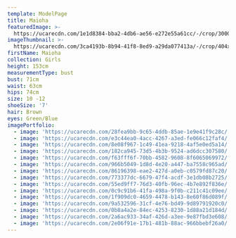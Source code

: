 ```yaml
---
template: ModelPage
title: Maioha
featuredImage: >-
  https://ucarecdn.com/1e1d8384-bba2-4db6-ae56-e272e55a61cc/-/crop/3000x1393/0,0/-/preview/
imageThumbnail: >-
  https://ucarecdn.com/3ca4193b-8b94-41f8-8ed9-a29da077413a/-/crop/404x562/358,26/-/preview/
firstName: Maioha
collection: Girls
height: 153cm
measurementType: bust
bust: 71cm
waist: 63cm
hips: 74cm
size: 10 -12
shoeSize: '7'
hair: Brown
eyes: Green/Blue
imagePortfolio:
  - image: 'https://ucarecdn.com/28fea9bb-9c65-4ddb-85ae-1e9e41f9c28c/'
  - image: 'https://ucarecdn.com/e3c44ea0-4acc-4267-a3ed-fe066c12faf4/'
  - image: 'https://ucarecdn.com/8e08f967-1c49-41ea-9218-4af5e0ed5a14/'
  - image: 'https://ucarecdn.com/182ca945-73d5-4b3b-9524-ad6dcc307580/'
  - image: 'https://ucarecdn.com/f63fff6f-70bb-4582-9608-8f6065069972/'
  - image: 'https://ucarecdn.com/966b5049-1d8d-4e20-a447-ba7558c965ad/'
  - image: 'https://ucarecdn.com/86196398-eae2-427d-a0eb-c0579fd87c20/'
  - image: 'https://ucarecdn.com/773377dc-6679-47f4-acdf-3e1db08b2725/'
  - image: 'https://ucarecdn.com/55ed9ff7-76d3-40fb-96ec-4b7e892f836e/'
  - image: 'https://ucarecdn.com/0c9c91b6-41fa-498a-9f0b-c211c41c09ee/'
  - image: 'https://ucarecdn.com/1f909dc0-4659-4478-b143-8e60f86d089f/'
  - image: 'https://ucarecdn.com/9a532596-31cf-4e76-bd49-9d89791920c0/'
  - image: 'https://ucarecdn.com/0b8a4a2e-84ec-4253-8230-1d88a21d184d/'
  - image: 'https://ucarecdn.com/2a6ac933-34af-426d-a3ee-9e87fbd3e608/'
  - image: 'https://ucarecdn.com/2e06f91e-17b1-481b-88ac-966bbebf26a0/'
---
```


